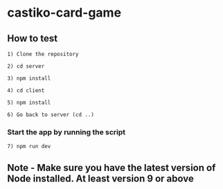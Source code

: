 # castiko-card-game

## How to test


```
1) Clone the repository
```


```
2) cd server
```


```
3) npm install
```


```
4) cd client
```


```
5) npm install
```


```
6) Go back to server (cd ..)
```

### Start the app by running the script

```
7) npm run dev
```


## Note - Make sure you have the latest version of Node installed. At least version 9 or above
